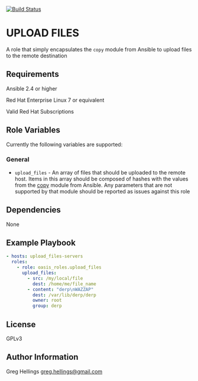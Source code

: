 [![Build Status](https://travis-ci.org/oasis-roles/upload_files.svg?branch=master)](https://travis-ci.org/oasis-roles/upload_files)

UPLOAD FILES
===========

A role that simply encapsulates the `copy` module from Ansible to upload
files to the remote destination

Requirements
------------

Ansible 2.4 or higher

Red Hat Enterprise Linux 7 or equivalent

Valid Red Hat Subscriptions

Role Variables
--------------

Currently the following variables are supported:

### General

* `upload_files` - An array of files that should be uploaded to the remote
  host. Items in this array should be composed of hashes with the values from
  the [copy](https://docs.ansible.com/ansible/latest/modules/copy_module.html#copy-module)
  module from Ansible. Any parameters that are not supported by that module
  should be reported as issues against this role

Dependencies
------------

None

Example Playbook
----------------

```yaml
- hosts: upload_files-servers
  roles:
    - role: oasis_roles.upload_files
      upload_files:
        - src: /my/local/file
          dest: /home/me/file_name
        - content: "derp\nWAZZAP"
          dest: /var/lib/derp/derp
          owner: root
          group: derp
```

License
-------

GPLv3

Author Information
------------------

Greg Hellings <greg.hellings@gmail.com>
